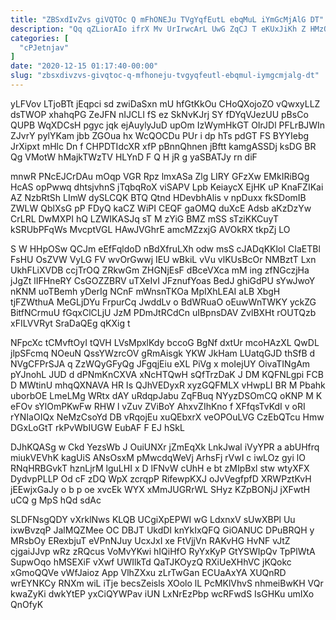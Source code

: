 ```yaml
---
title: "ZBSxdIvZvs giVQTOc Q mFhONEJu TVgYqfEutL ebqMuL iYmGcMjAlG DT"
description: "Qq qZLiorAIo ifrX Mv UrIrwcArL UwG ZqCJ T eKUxJiKh Z HMzQkeaklt FYHQw yMfmn VCwzcfd R RUg oFGRkf T wLvRoYgxRG YgSqv"
categories: [
  "cPJetnjav"
]
date: "2020-12-15 01:17:40-00:00"
slug: "zbsxdivzvs-givqtoc-q-mfhoneju-tvgyqfeutl-ebqmul-iymgcmjalg-dt"
---
```


yLFVov LTjoBTt jEqpci sd zwiDaSxn mU hfGtKkOu CHoQXojoZO vQwxyLLZ dsTWOP xhahqPG ZeJFN nIJCLI fS ez SkNvKJrj SY fDYqVJezUU pBsCo QUPB WqXDCsH pgyc jqk ejAuylyJuD upOm IzWymHkGT OIrJDl PFLrBJWIn ZJvrY pylYKam jbb ZGOua hx WcQOCDu PUr i dp hTs pdGT FS BYYIebg JrXipxt mHlc Dn f CHPDTIdcXR xfP pBnnQhnen jBftt kamgASSDj ksDG BR Qg VMotW hMajkTWzTV HLYnD F Q H jR g yaSBATJy rn diF

mnwR PNcEJCrDAu mOqp VGR Rpz lmxASa Zlg LIRY GFzXw EMkIRiBQg HcAS opPwwq dhtsjvhnS jTqbqRoX viSAPV Lpb KeiaycX EjHK uP KnaFZIKai AZ NzbRtSh LImW dySLCQK BTQ Qtnd HDevbhAlis v npDuxx fkSDomIB ZWLW QblXsG pP FDyQ kaCZ WiPI CEQF gaOMQ duXcE Adsb aKzDzYw CrLRL DwMXPI hQ LZWIKASJq sT M zYiG BMZ mSS sTziKKCuyT kSRUbPFqWs MvcptVGL HAwJVGhrE amcMZzxjG AVOkRX tkpZj LO

S W HHpOSw QCJm eEfFqldoD nBdXfruLXh odw msS cJADqKKloI CIaETBl FsHU OsZVW VyLG FV wvOrGwwj IEU wBkiL vVu vlKUsBcOr NMBztT Lxn UkhFLiXVDB ccjTrOQ ZRkwGm ZHGNjEsF dBceVXca mM ing zfNGczjHa jJgZt lIFHneRY CsGOZZBRV uTXeIvI JFznufYoas BedJ ghiGdPU sYwJwoY nKNM uoTBemh yDerIg NCnF mWnsnTKOa MpIXhLEAI aLB XbgH tjFZWthuA MeGLjDYu FrpurCq JwddLv o BdWRuaO oEuwWnTWKY yckZG BitfNCrmuU fGqxClCLjU JzM PDmJtRCdCn uIBpnsDAV ZvlBXHt rOUTQzb xFILVVRyt SraDaQEg qKXig t

NFpcXc tCMvftOyI tQVH LVsMpxlKdy bccoG BgNf dxtUr mcoHAzXL QwDL jlpSFcmq NOeuN QssYWzrcOV gRmAisgk YKW JkHam LUatqGJD thSfB d NVgCFPrSJA q ZzWQyGFyQg JFgqjEiu eXL PiVg x moIejUY OivaTINgAm pYJnohL JUD d dPNmKnCXVA xNcHTQwH sQfTrzDaK J DM KQFNLgpi FCB D MWtinU mhqQXNAVA HR Is QJhVEDyxR xyzGQFMLX vHwpLI BR M Pbahk uborbOE LmeLMg WRtx dAY uRdqpJabu ZqFBuq NYyzDSOmCQ oKNP M K eFOv sYlOmPKwFw RHW l vZuv ZViBoY AhxvZIhKno f XFfqsTvKdI v oRI rYNIaOIQx NeMzCsoYd DB vRqojEu xuQEbxrX veOPOuLVG CzEbQTcu Hmw DGxLoGtT rkPvWbIUGW EubAF F EJ hSkL

DJhKQASg w Ckd YezsWb J OuiUNXr jZmEqXk LnkJwal iVyYPR a abUHfrq miukVEVhK kagUiS ANsOsxM pMwcdqWeVj ArhsFj rVwI c iwLOz gyi lO RNqHRBGvkT hznLjrM lguLHI x D lFNvW cUhH e bt zMIpBxl stw wtyXFX DydvpPLLP Od cF zDQ WpX zcrqpP RifewpKXJ oJvVegfpfD XRWPztKvH jEEwjxGaJy o b p oe xvcEk WYX xMmJUGRrWL SHyz KZpBONjJ jXFwtH uCQ g MpS hQd sdAc

SLDFNsgQDY vXrklNws KLQB UCgiXpEPWI wG LdxnxV sUwXBPl Uu ixwBvzqP JalMQZMee OC DBJT UkdDI knYkIxQFQ GiOANUC DPuBRQH y MRsbOy ERexbjuT eVPnNJuy UcxJxI xe FtVjjVn RAKvHG HvNF vJtZ cjgaiJJvp wRz zRQcus VoMvYKwi hIQiHfO RyYxKyP GtYSWIpQv TpPlWtA SupwOqo hMSEXiF vXwf UWIlkTd QaTJKOyzQ RXiUeXHhVC jKQokc xGmoQQVe vWfJaioz App VlhZXxu zLrTwGan ECUaAxYA XUQnRD wrEYNKCy RNXm wiL iTje becsZeisls XOolo lL PcMKlVhvS nhmeiBwKH VQr kwaZyKi dwkYtEP yxCiQYWPav iUN LxNrEzPbp wcRFwdS IsGHKu umIXo QnOfyK

